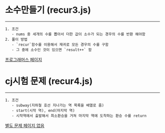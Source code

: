 # 소수만들기 (recur3.js)
------
    1. 조건
       - nums 중 세개의 수를 뽑아서 더한 값이 소수가 되는 경우의 수를 반환 해야함
    2. 풀이 방법
       - `recur`함수를 이용해서 재귀로 모든 경우의 수를 구함
       - 그 중에 소수인 것이 있으면 `result++` 함
  
[프로그래머스 페이지](https://programmers.co.kr/learn/courses/30/lessons/12977?language=javascript)

# cj시험 문제 (recur4.js)
------
    1. 조건
       - subway(지하철 호선 지나가는 역 목록을 배열로 줌)
       - start(시작 역), end(마지막 역)
       - 시작역에서 출발해서 최소환승을 거쳐 마지막 역에 도착하는 환승 수를 return

[별도 문제 페이지 없음]()
  
